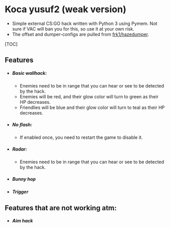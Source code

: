 # Koca yusuf2 (weak version)

- Simple external CS:GO hack written with Python 3 using Pymem. Not sure if VAC will ban you for this, so use it at your own risk.
- The offset and dumper-configs are pulled from [frk1/hazedumper](https://github.com/frk1/hazedumper "frk1/hazedumper").

[TOC]

## Features
- ##### Basic wallhack:
	- Enemies need to be in range that you can hear or see to be detected by the hack.
	- Enemies will be red, and their glow color will turn to green as their HP decreases.
	- Friendlies will be blue and their glow color will turn to teal as their HP decreases.
- ##### No flash:
	 - If enabled once, you need to restart the game to disable it.
- ##### Radar:
	- Enemies need to be in range that you can hear or see to be detected by the hack.
- ##### Bunny hop
- ##### Trigger

## Features that are not working atm:
- ##### Aim hack
